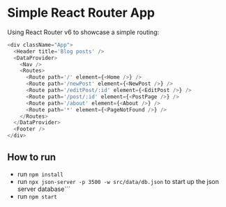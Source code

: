 # Simple React Router App

Using React Router v6 to showcase a simple routing:

```js
<div className="App">
  <Header title='Blog posts' />
  <DataProvider>
    <Nav />
    <Routes>
      <Route path='/' element={<Home />} />
      <Route path='/newPost' element={<NewPost />} />
      <Route path='/editPost/:id' element={<EditPost />} />
      <Route path='/post/:id' element={<PostPage />} />
      <Route path='/about' element={<About />} />
      <Route path='*' element={<PageNotFound />} />
    </Routes>
  </DataProvider>
  <Footer />
</div>
```
## How to run

- run ```npm install```
- run ```npx json-server -p 3500 -w src/data/db.json``` to start up the json server database```
- run ```npm start```
